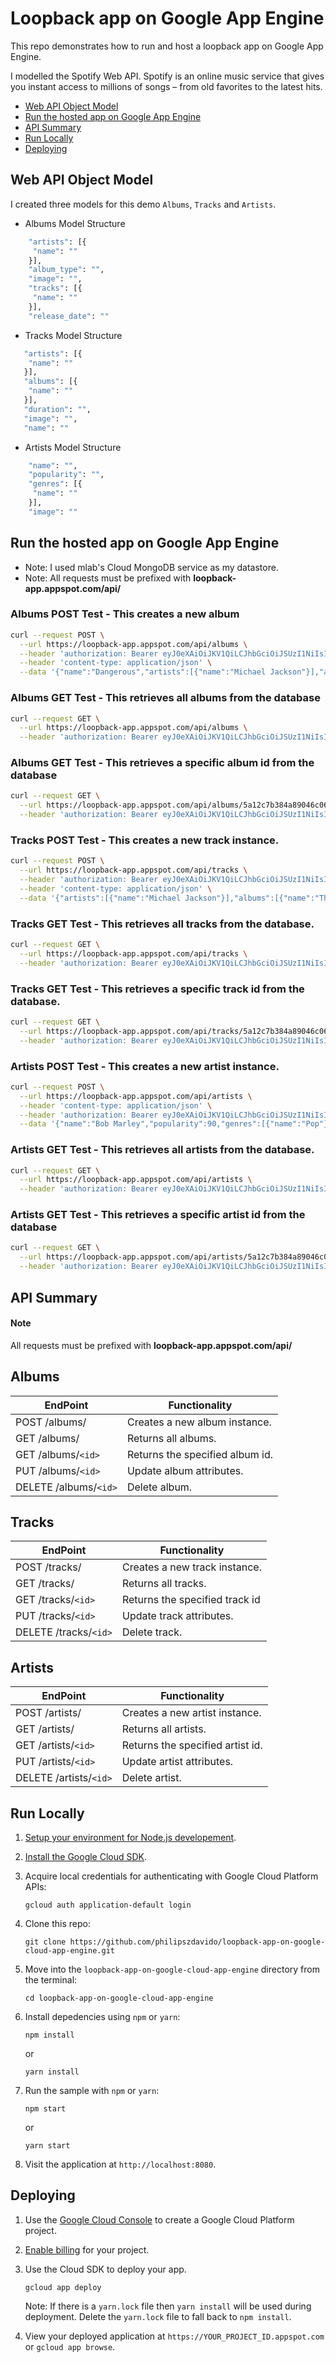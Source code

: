 # Loopback app on Google App Engine
This repo demonstrates how to run and host a loopback app on Google App Engine.

I modelled the Spotify Web API. Spotify is an online music service that gives you instant access to millions of songs – from old favorites to the latest hits.

* [Web API Object Model](#web-api-object-model)
* [Run the hosted app on Google App Engine](#run-the-hosted-app-on-google-app-engine)
* [API Summary](#api-summary)
* [Run Locally](#run-locally)
* [Deploying](#deploying)

## Web API Object Model
I created three models for this demo `Albums`, `Tracks` and `Artists`.

* Albums Model Structure
```sh
    "artists": [{
     "name": ""
    }],
    "album_type": "",
    "image": "",
    "tracks": [{
     "name": ""
    }],
    "release_date": ""
```
* Tracks Model Structure
```sh
   "artists": [{
    "name": ""
   }],
   "albums": [{
    "name": ""
   }],
   "duration": "",
   "image": "",
   "name": ""
```
* Artists Model Structure
```sh
    "name": "",
    "popularity": "",
    "genres": [{
     "name": ""
    }],
    "image": ""
```
## Run the hosted app on Google App Engine
* Note: I used mlab's Cloud MongoDB service as my datastore.
* Note: All requests must be prefixed with  **loopback-app.appspot.com/api/**

### Albums POST Test - This creates a new album
```sh
curl --request POST \
  --url https://loopback-app.appspot.com/api/albums \
  --header 'authorization: Bearer eyJ0eXAiOiJKV1QiLCJhbGciOiJSUzI1NiIsImtpZCI6IlFVVkdNVVZHTnpNMk9UQTJSRUl3UkRjek5EZzJNekpGTnpneVJETkVSamd3T0VVNVFVVXlRdyJ9.eyJpc3MiOiJodHRwczovL2NoaWR1bWVubmFtZGkuYXV0aDAuY29tLyIsInN1YiI6Iko1SGw3QTgyMW9GczVMTzh4RldUU0FBZHJKQllocjVZQGNsaWVudHMiLCJhdWQiOiJodHRwczovL3Nwb3RpZnktYXBwLmNvbSIsImlhdCI6MTUxMTE5MTQ1NywiZXhwIjoxNTExMjc3ODU3LCJndHkiOiJjbGllbnQtY3JlZGVudGlhbHMifQ.hUzpo95mj8XaxxACg_9VbRk5rvkocYaf9rgfWbc5dgtleVVSAHhHGoHVD--GmdJnoTh9rIRZMMpKvhO7iQRGms6CDLUXMzkNfhNdKs0OJIFG1ToVb-8DaoetWIkTNDyt-Djm0N4KKzeTDzw8dXHf9czlafkAKxvLa6LLw6hcQLhGln7_AV8jzG9r_DtxnV2ittTn-cxj04JNANOWbn2VhXigC71SUnqHuUWFWdm6s2eK1fVlSWuNQzMy4DecDkG5mb5CEkQtBMGfAgr7wSJGFsurlpCw1usDG1GrwbD3TenU1xoIYQmWQsNLuuQr6n7EEZxv2pu3QvGOl2xYRw_UUA' \
  --header 'content-type: application/json' \
  --data '{"name":"Dangerous","artists":[{"name":"Michael Jackson"}],"album_type":"Pop","image":"michaeljackson.png","tracks":[{"name":"Dangerous"}],"release_date":"1991"}'
```

### Albums GET Test - This retrieves all albums from the database
```sh
curl --request GET \
  --url https://loopback-app.appspot.com/api/albums \
  --header 'authorization: Bearer eyJ0eXAiOiJKV1QiLCJhbGciOiJSUzI1NiIsImtpZCI6IlFVVkdNVVZHTnpNMk9UQTJSRUl3UkRjek5EZzJNekpGTnpneVJETkVSamd3T0VVNVFVVXlRdyJ9.eyJpc3MiOiJodHRwczovL2NoaWR1bWVubmFtZGkuYXV0aDAuY29tLyIsInN1YiI6Iko1SGw3QTgyMW9GczVMTzh4RldUU0FBZHJKQllocjVZQGNsaWVudHMiLCJhdWQiOiJodHRwczovL3Nwb3RpZnktYXBwLmNvbSIsImlhdCI6MTUxMTE5MTQ1NywiZXhwIjoxNTExMjc3ODU3LCJndHkiOiJjbGllbnQtY3JlZGVudGlhbHMifQ.hUzpo95mj8XaxxACg_9VbRk5rvkocYaf9rgfWbc5dgtleVVSAHhHGoHVD--GmdJnoTh9rIRZMMpKvhO7iQRGms6CDLUXMzkNfhNdKs0OJIFG1ToVb-8DaoetWIkTNDyt-Djm0N4KKzeTDzw8dXHf9czlafkAKxvLa6LLw6hcQLhGln7_AV8jzG9r_DtxnV2ittTn-cxj04JNANOWbn2VhXigC71SUnqHuUWFWdm6s2eK1fVlSWuNQzMy4DecDkG5mb5CEkQtBMGfAgr7wSJGFsurlpCw1usDG1GrwbD3TenU1xoIYQmWQsNLuuQr6n7EEZxv2pu3QvGOl2xYRw_UUA'
```

### Albums GET <id> Test - This retrieves a specific album id from the database 
```sh
curl --request GET \
  --url https://loopback-app.appspot.com/api/albums/5a12c7b384a89046c0624bf4 \
  --header 'authorization: Bearer eyJ0eXAiOiJKV1QiLCJhbGciOiJSUzI1NiIsImtpZCI6IlFVVkdNVVZHTnpNMk9UQTJSRUl3UkRjek5EZzJNekpGTnpneVJETkVSamd3T0VVNVFVVXlRdyJ9.eyJpc3MiOiJodHRwczovL2NoaWR1bWVubmFtZGkuYXV0aDAuY29tLyIsInN1YiI6Iko1SGw3QTgyMW9GczVMTzh4RldUU0FBZHJKQllocjVZQGNsaWVudHMiLCJhdWQiOiJodHRwczovL3Nwb3RpZnktYXBwLmNvbSIsImlhdCI6MTUxMTE5MTQ1NywiZXhwIjoxNTExMjc3ODU3LCJndHkiOiJjbGllbnQtY3JlZGVudGlhbHMifQ.hUzpo95mj8XaxxACg_9VbRk5rvkocYaf9rgfWbc5dgtleVVSAHhHGoHVD--GmdJnoTh9rIRZMMpKvhO7iQRGms6CDLUXMzkNfhNdKs0OJIFG1ToVb-8DaoetWIkTNDyt-Djm0N4KKzeTDzw8dXHf9czlafkAKxvLa6LLw6hcQLhGln7_AV8jzG9r_DtxnV2ittTn-cxj04JNANOWbn2VhXigC71SUnqHuUWFWdm6s2eK1fVlSWuNQzMy4DecDkG5mb5CEkQtBMGfAgr7wSJGFsurlpCw1usDG1GrwbD3TenU1xoIYQmWQsNLuuQr6n7EEZxv2pu3QvGOl2xYRw_UUA'
```
### Tracks POST Test - This creates a new track instance.
```sh
curl --request POST \
  --url https://loopback-app.appspot.com/api/tracks \
  --header 'authorization: Bearer eyJ0eXAiOiJKV1QiLCJhbGciOiJSUzI1NiIsImtpZCI6IlFVVkdNVVZHTnpNMk9UQTJSRUl3UkRjek5EZzJNekpGTnpneVJETkVSamd3T0VVNVFVVXlRdyJ9.eyJpc3MiOiJodHRwczovL2NoaWR1bWVubmFtZGkuYXV0aDAuY29tLyIsInN1YiI6Iko1SGw3QTgyMW9GczVMTzh4RldUU0FBZHJKQllocjVZQGNsaWVudHMiLCJhdWQiOiJodHRwczovL3Nwb3RpZnktYXBwLmNvbSIsImlhdCI6MTUxMTE5MTQ1NywiZXhwIjoxNTExMjc3ODU3LCJndHkiOiJjbGllbnQtY3JlZGVudGlhbHMifQ.hUzpo95mj8XaxxACg_9VbRk5rvkocYaf9rgfWbc5dgtleVVSAHhHGoHVD--GmdJnoTh9rIRZMMpKvhO7iQRGms6CDLUXMzkNfhNdKs0OJIFG1ToVb-8DaoetWIkTNDyt-Djm0N4KKzeTDzw8dXHf9czlafkAKxvLa6LLw6hcQLhGln7_AV8jzG9r_DtxnV2ittTn-cxj04JNANOWbn2VhXigC71SUnqHuUWFWdm6s2eK1fVlSWuNQzMy4DecDkG5mb5CEkQtBMGfAgr7wSJGFsurlpCw1usDG1GrwbD3TenU1xoIYQmWQsNLuuQr6n7EEZxv2pu3QvGOl2xYRw_UUA' \
  --header 'content-type: application/json' \
  --data '{"artists":[{"name":"Michael Jackson"}],"albums":[{"name":"Thriller"}],"duration":90,"image":"billiejean.png","name":"Beat It"}'
```
### Tracks GET Test - This retrieves all tracks from the database.
```sh
curl --request GET \
  --url https://loopback-app.appspot.com/api/tracks \
  --header 'authorization: Bearer eyJ0eXAiOiJKV1QiLCJhbGciOiJSUzI1NiIsImtpZCI6IlFVVkdNVVZHTnpNMk9UQTJSRUl3UkRjek5EZzJNekpGTnpneVJETkVSamd3T0VVNVFVVXlRdyJ9.eyJpc3MiOiJodHRwczovL2NoaWR1bWVubmFtZGkuYXV0aDAuY29tLyIsInN1YiI6Iko1SGw3QTgyMW9GczVMTzh4RldUU0FBZHJKQllocjVZQGNsaWVudHMiLCJhdWQiOiJodHRwczovL3Nwb3RpZnktYXBwLmNvbSIsImlhdCI6MTUxMTE5MTQ1NywiZXhwIjoxNTExMjc3ODU3LCJndHkiOiJjbGllbnQtY3JlZGVudGlhbHMifQ.hUzpo95mj8XaxxACg_9VbRk5rvkocYaf9rgfWbc5dgtleVVSAHhHGoHVD--GmdJnoTh9rIRZMMpKvhO7iQRGms6CDLUXMzkNfhNdKs0OJIFG1ToVb-8DaoetWIkTNDyt-Djm0N4KKzeTDzw8dXHf9czlafkAKxvLa6LLw6hcQLhGln7_AV8jzG9r_DtxnV2ittTn-cxj04JNANOWbn2VhXigC71SUnqHuUWFWdm6s2eK1fVlSWuNQzMy4DecDkG5mb5CEkQtBMGfAgr7wSJGFsurlpCw1usDG1GrwbD3TenU1xoIYQmWQsNLuuQr6n7EEZxv2pu3QvGOl2xYRw_UUA'
```
### Tracks GET <id> Test - This retrieves a specific track id from the database.
```sh
curl --request GET \
  --url https://loopback-app.appspot.com/api/tracks/5a12c7b384a89046c0624bf6 \
  --header 'authorization: Bearer eyJ0eXAiOiJKV1QiLCJhbGciOiJSUzI1NiIsImtpZCI6IlFVVkdNVVZHTnpNMk9UQTJSRUl3UkRjek5EZzJNekpGTnpneVJETkVSamd3T0VVNVFVVXlRdyJ9.eyJpc3MiOiJodHRwczovL2NoaWR1bWVubmFtZGkuYXV0aDAuY29tLyIsInN1YiI6Iko1SGw3QTgyMW9GczVMTzh4RldUU0FBZHJKQllocjVZQGNsaWVudHMiLCJhdWQiOiJodHRwczovL3Nwb3RpZnktYXBwLmNvbSIsImlhdCI6MTUxMTE5MTQ1NywiZXhwIjoxNTExMjc3ODU3LCJndHkiOiJjbGllbnQtY3JlZGVudGlhbHMifQ.hUzpo95mj8XaxxACg_9VbRk5rvkocYaf9rgfWbc5dgtleVVSAHhHGoHVD--GmdJnoTh9rIRZMMpKvhO7iQRGms6CDLUXMzkNfhNdKs0OJIFG1ToVb-8DaoetWIkTNDyt-Djm0N4KKzeTDzw8dXHf9czlafkAKxvLa6LLw6hcQLhGln7_AV8jzG9r_DtxnV2ittTn-cxj04JNANOWbn2VhXigC71SUnqHuUWFWdm6s2eK1fVlSWuNQzMy4DecDkG5mb5CEkQtBMGfAgr7wSJGFsurlpCw1usDG1GrwbD3TenU1xoIYQmWQsNLuuQr6n7EEZxv2pu3QvGOl2xYRw_UUA'
```
### Artists POST Test - This creates a new artist instance.
```sh
curl --request POST \
  --url https://loopback-app.appspot.com/api/artists \
  --header 'content-type: application/json' \
  --header 'authorization: Bearer eyJ0eXAiOiJKV1QiLCJhbGciOiJSUzI1NiIsImtpZCI6IlFVVkdNVVZHTnpNMk9UQTJSRUl3UkRjek5EZzJNekpGTnpneVJETkVSamd3T0VVNVFVVXlRdyJ9.eyJpc3MiOiJodHRwczovL2NoaWR1bWVubmFtZGkuYXV0aDAuY29tLyIsInN1YiI6Iko1SGw3QTgyMW9GczVMTzh4RldUU0FBZHJKQllocjVZQGNsaWVudHMiLCJhdWQiOiJodHRwczovL3Nwb3RpZnktYXBwLmNvbSIsImlhdCI6MTUxMTE5MTQ1NywiZXhwIjoxNTExMjc3ODU3LCJndHkiOiJjbGllbnQtY3JlZGVudGlhbHMifQ.hUzpo95mj8XaxxACg_9VbRk5rvkocYaf9rgfWbc5dgtleVVSAHhHGoHVD--GmdJnoTh9rIRZMMpKvhO7iQRGms6CDLUXMzkNfhNdKs0OJIFG1ToVb-8DaoetWIkTNDyt-Djm0N4KKzeTDzw8dXHf9czlafkAKxvLa6LLw6hcQLhGln7_AV8jzG9r_DtxnV2ittTn-cxj04JNANOWbn2VhXigC71SUnqHuUWFWdm6s2eK1fVlSWuNQzMy4DecDkG5mb5CEkQtBMGfAgr7wSJGFsurlpCw1usDG1GrwbD3TenU1xoIYQmWQsNLuuQr6n7EEZxv2pu3QvGOl2xYRw_UUA' \
  --data '{"name":"Bob Marley","popularity":90,"genres":[{"name":"Pop"}],"image":"bm.jpg"}'
```
### Artists GET Test - This retrieves all artists from the database.
```sh
curl --request GET \
  --url https://loopback-app.appspot.com/api/artists \
  --header 'authorization: Bearer eyJ0eXAiOiJKV1QiLCJhbGciOiJSUzI1NiIsImtpZCI6IlFVVkdNVVZHTnpNMk9UQTJSRUl3UkRjek5EZzJNekpGTnpneVJETkVSamd3T0VVNVFVVXlRdyJ9.eyJpc3MiOiJodHRwczovL2NoaWR1bWVubmFtZGkuYXV0aDAuY29tLyIsInN1YiI6Iko1SGw3QTgyMW9GczVMTzh4RldUU0FBZHJKQllocjVZQGNsaWVudHMiLCJhdWQiOiJodHRwczovL3Nwb3RpZnktYXBwLmNvbSIsImlhdCI6MTUxMTE5MTQ1NywiZXhwIjoxNTExMjc3ODU3LCJndHkiOiJjbGllbnQtY3JlZGVudGlhbHMifQ.hUzpo95mj8XaxxACg_9VbRk5rvkocYaf9rgfWbc5dgtleVVSAHhHGoHVD--GmdJnoTh9rIRZMMpKvhO7iQRGms6CDLUXMzkNfhNdKs0OJIFG1ToVb-8DaoetWIkTNDyt-Djm0N4KKzeTDzw8dXHf9czlafkAKxvLa6LLw6hcQLhGln7_AV8jzG9r_DtxnV2ittTn-cxj04JNANOWbn2VhXigC71SUnqHuUWFWdm6s2eK1fVlSWuNQzMy4DecDkG5mb5CEkQtBMGfAgr7wSJGFsurlpCw1usDG1GrwbD3TenU1xoIYQmWQsNLuuQr6n7EEZxv2pu3QvGOl2xYRw_UUA'
```
### Artists GET <id> Test - This retrieves a specific artist id from the database 
```sh
curl --request GET \
  --url https://loopback-app.appspot.com/api/artists/5a12c7b384a89046c0624bf4 \
  --header 'authorization: Bearer eyJ0eXAiOiJKV1QiLCJhbGciOiJSUzI1NiIsImtpZCI6IlFVVkdNVVZHTnpNMk9UQTJSRUl3UkRjek5EZzJNekpGTnpneVJETkVSamd3T0VVNVFVVXlRdyJ9.eyJpc3MiOiJodHRwczovL2NoaWR1bWVubmFtZGkuYXV0aDAuY29tLyIsInN1YiI6Iko1SGw3QTgyMW9GczVMTzh4RldUU0FBZHJKQllocjVZQGNsaWVudHMiLCJhdWQiOiJodHRwczovL3Nwb3RpZnktYXBwLmNvbSIsImlhdCI6MTUxMTE5MTQ1NywiZXhwIjoxNTExMjc3ODU3LCJndHkiOiJjbGllbnQtY3JlZGVudGlhbHMifQ.hUzpo95mj8XaxxACg_9VbRk5rvkocYaf9rgfWbc5dgtleVVSAHhHGoHVD--GmdJnoTh9rIRZMMpKvhO7iQRGms6CDLUXMzkNfhNdKs0OJIFG1ToVb-8DaoetWIkTNDyt-Djm0N4KKzeTDzw8dXHf9czlafkAKxvLa6LLw6hcQLhGln7_AV8jzG9r_DtxnV2ittTn-cxj04JNANOWbn2VhXigC71SUnqHuUWFWdm6s2eK1fVlSWuNQzMy4DecDkG5mb5CEkQtBMGfAgr7wSJGFsurlpCw1usDG1GrwbD3TenU1xoIYQmWQsNLuuQr6n7EEZxv2pu3QvGOl2xYRw_UUA'
```
## API Summary

#### Note

All requests must be prefixed with  **loopback-app.appspot.com/api/**

## Albums

EndPoint | Functionality
-------- | -------------
POST /albums/ | Creates a new album instance.
GET /albums/ | Returns all albums.
GET /albums/`<id>` | Returns the specified album id.
PUT /albums/`<id>` | Update album attributes.
DELETE /albums/`<id>` | Delete album.

## Tracks

EndPoint | Functionality
-------- | -------------
POST /tracks/ | Creates a new track instance.
GET /tracks/ | Returns all tracks.
GET /tracks/`<id>` | Returns the specified track id
PUT /tracks/`<id>` | Update track attributes.
DELETE /tracks/`<id>` | Delete track.

## Artists

EndPoint | Functionality
-------- | -------------
POST /artists/ | Creates a new artist instance.
GET /artists/ | Returns all artists.
GET /artists/`<id>` | Returns the specified artist id.
PUT /artists/`<id>` | Update artist attributes.
DELETE /artists/`<id>` | Delete artist.


## Run Locally

1.  [Setup your environment for Node.js developement][nodejs_dev].
1.  [Install the Google Cloud SDK][sdk].
1.  Acquire local credentials for authenticating with Google Cloud Platform APIs:

        gcloud auth application-default login

1.  Clone this repo:

        git clone https://github.com/philipszdavido/loopback-app-on-google-cloud-app-engine.git

1.  Move into the `loopback-app-on-google-cloud-app-engine` directory from the terminal:

        cd loopback-app-on-google-cloud-app-engine

1.  Install depedencies using `npm` or `yarn`:

        npm install

    or

        yarn install

1.  Run the sample with `npm` or `yarn`:

        npm start

    or

        yarn start

1.  Visit the application at `http://localhost:8080`.

## Deploying

1.  Use the [Google Cloud Console][console] to create a Google Cloud Platform
    project.
1.  [Enable billing][billing] for your project.

1.  Use the Cloud SDK to deploy your app.

        gcloud app deploy

    Note: If there is a `yarn.lock` file then `yarn install` will be used during
    deployment. Delete the `yarn.lock` file to fall back to `npm install`.

1.  View your deployed application at `https://YOUR_PROJECT_ID.appspot.com` or `gcloud app browse`.

[nodejs]: https://nodejs.org/
[appengine]: https://cloud.google.com/appengine/docs/flexible/nodejs/
[nodejs_dev]: https://cloud.google.com/community/tutorials/how-to-prepare-a-nodejs-dev-environment
[sdk]: https://cloud.google.com/sdk/
[console]: https://console.cloud.google.com
[billing]: https://support.google.com/cloud/answer/6293499#enable-billing
[official_samples]: https://github.com/GoogleCloudPlatform/nodejs-docs-samples/tree/master/appengine
[community_samples]: https://cloud.google.com/community/tutorials/?q=%22Node.js%22
